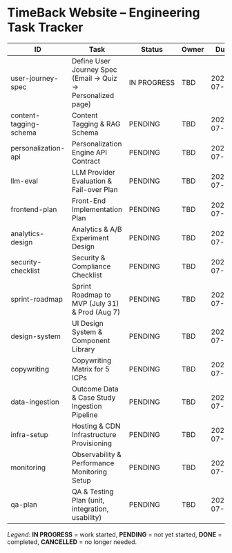 # TimeBack Website – Engineering Task Tracker

| ID | Task | Status | Owner | Due |
|----|------|--------|-------|-----|
| user-journey-spec | Define User Journey Spec (Email → Quiz → Personalized page) | IN&nbsp;PROGRESS | TBD | 2025-07-25 |
| content-tagging-schema | Content Tagging & RAG Schema | PENDING | TBD | 2025-07-26 |
| personalization-api | Personalization Engine API Contract | PENDING | TBD | 2025-07-26 |
| llm-eval | LLM Provider Evaluation & Fail-over Plan | PENDING | TBD | 2025-07-27 |
| frontend-plan | Front-End Implementation Plan | PENDING | TBD | 2025-07-28 |
| analytics-design | Analytics & A/B Experiment Design | PENDING | TBD | 2025-07-28 |
| security-checklist | Security & Compliance Checklist | PENDING | TBD | 2025-07-29 |
| sprint-roadmap | Sprint Roadmap to MVP (July 31) & Prod (Aug 7) | PENDING | TBD | 2025-07-24 |
| design-system | UI Design System & Component Library | PENDING | TBD | 2025-07-26 |
| copywriting | Copywriting Matrix for 5 ICPs | PENDING | TBD | 2025-07-26 |
| data-ingestion | Outcome Data & Case Study Ingestion Pipeline | PENDING | TBD | 2025-07-27 |
| infra-setup | Hosting & CDN Infrastructure Provisioning | PENDING | TBD | 2025-07-27 |
| monitoring | Observability & Performance Monitoring Setup | PENDING | TBD | 2025-07-29 |
| qa-plan | QA & Testing Plan (unit, integration, usability) | PENDING | TBD | 2025-07-30 |

*Legend:* **IN PROGRESS** = work started, **PENDING** = not yet started, **DONE** = completed, **CANCELLED** = no longer needed. 